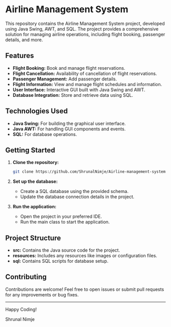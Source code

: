 # Airline Management System

This repository contains the Airline Management System project, developed using Java Swing, AWT, and SQL. The project provides a comprehensive solution for managing airline operations, including flight booking, passenger details, and more.

## Features

- **Flight Booking:** Book and manage flight reservations.
- **Flight Cancellation:** Availability of cancellation of flight reservations.
- **Passenger Management:** Add passenger details.
- **Flight Information:** View and manage flight schedules and information.
- **User Interface:** Interactive GUI built with Java Swing and AWT.
- **Database Integration:** Store and retrieve data using SQL.

## Technologies Used

- **Java Swing:** For building the graphical user interface.
- **Java AWT:** For handling GUI components and events.
- **SQL:** For database operations.

## Getting Started

1. **Clone the repository:**
    ```bash
    git clone https://github.com/ShrunalNimje/Airline-management-system.git
    ```

2. **Set up the database:**
    - Create a SQL database using the provided schema.
    - Update the database connection details in the project.

3. **Run the application:**
    - Open the project in your preferred IDE.
    - Run the main class to start the application.

## Project Structure

- **src:** Contains the Java source code for the project.
- **resources:** Includes any resources like images or configuration files.
- **sql:** Contains SQL scripts for database setup.

## Contributing

Contributions are welcome! Feel free to open issues or submit pull requests for any improvements or bug fixes.

---

Happy Coding!

Shrunal Nimje
